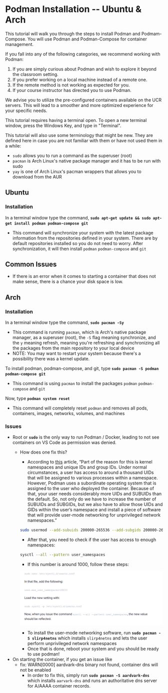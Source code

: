 # Podman Installation -- Ubuntu & Arch

This tutorial will walk you through the steps to install Podman and Podmam-Compose.  You will use Podman and Podman-Compose for container management.

If you fall into any of the following categories, we recommend working with Podman:

1. If you are simply curious about Podman and wish to explore it beyond the classroom setting.
2. If you prefer working on a local machine instead of a remote one.
3. If the remote method is not working as expected for you.
4. If your course instructor has directed you to use Podman.

We advise you to utilize the pre-configured containers available on the UCR servers. This will lead to a smoother and more optimized experience for your specific needs.

This tutorial requires having a terminal open. To open a new terminal window, press the Windows Key, and type in "Terminal".

This tutorial will also use some terminology that might be new.  They are defined here in case you are not familiar with them or have not used them in a while: 
  - `sudo` allows you to run a command as the superuser (root)
  - `pacman` is Arch Linux's native package manager and it has to be run with sudo
  - `yay` is one of Arch Linux's pacman wrappers that allows you to download from the AUR

## Ubuntu
### Installation
In a terminal window type the command, **`sudo apt-get update && sudo apt-get install podman podman-compose git`**
* This command will synchronize your system with the latest package information from the repositories defined in your system. There are by default repositories installed so you do not need to worry. After synchronization, it will then install `podman` `podman-compose` and `git`

## Common Issues
* If there is an error when it comes to starting a container that does not make sense, there is a chance your disk space is low. 


## Arch

### Installation

In a terminal window type the command, **`sudo pacman -Sy`**
  - This command is running `pacman`, which is Arch's native package manager, as a superuser (root), the `-S` flag meaning synchronize, and the `y` meaning refresh, meaning you're refreshing and synchronizing all the packages from the main repository to your local device 
  - NOTE: You may want to restart your system because there's a possibility there was a kernel update.

To install podman, podman-compose, and git, type **`sudo pacman -S podman podman-compose git`**
  * This command is using `pacman` to install the packages `podman` `podman-compose` and `git`

Now, type **`podman system reset`**
- This command will completely reset `podman` and removes all pods, containers, images, networks, volumes, and machines
   
### Issues

- Root or **`sudo`** is the only way to run Podman / Docker, leading to not see containers on VS Code as permission was denied.
    - How does one fix this?
        - According to [this](https://www.techrepublic.com/article/enable-podman-sudoless-container-management/) article, “Part of the reason for this is kernel namespaces and unique IDs and group IDs. Under normal circumstances, a user has access to around a thousand UIDs that will be assigned to various processes within a namespace. However, Podman uses a subordinate operating system that is assigned to the user who deployed the container. Because of that, your user needs considerably more UIDs and SUBUIDs than the default. So, not only do we have to increase the number of SUBUIDs and SUBGIDs, but we also have to allow those UIDs and GIDs within the user’s namespace and install a piece of software that will provide user-mode networking for unprivileged network namespaces.”
        
        ```bash
        sudo usermod --add-subuids 200000-265536 --add-subgids 200000-265536 $USER
        ```
        
        - After that, you need to check if the user has access to enough namespaces:
        
        ```bash
        sysctl --all --pattern user_namespaces
        ```
        
        - If this number is around 1000, follow these steps:
        
        ![ArchImage](images/Linux/ArchIncreaseGuid.png)
        
        - To install the user-mode networking software, run **`sudo pacman -S slirp4netns`** which installs `slirp4netns` and lets the user perform unprivileged network namespaces
        - Once that is done, reboot your system and you should be ready to use podman!
- On starting the container, if you get an issue like
    - fix: WARN[0000] aardvark-dns binary not found, container dns will not be enabled
        - In order to fix this, simply run **`sudo pacman -S aardvark-dns`** which installs `aarvark-dns` and runs an authoritative dns server for A/AAAA container records.




